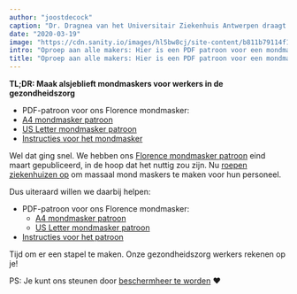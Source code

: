 ```yaml
---
author: "joostdecock"
caption: "Dr. Dragnea van het Universitair Ziekenhuis Antwerpen draagt een Florence-gezichtsmasker"
date: "2020-03-19"
image: "https://cdn.sanity.io/images/hl5bw8cj/site-content/b811b79114f15aa192a1962b95083e6c55d79402-1532x1123.jpg"
intro: "Oproep aan alle makers: Hier is een PDF patroon voor een mondmasker; Laten we samen aan de slag gaan"
title: "Oproep aan alle makers: Hier is een PDF patroon voor een mondmasker; Laten we samen aan de slag gaan"
---
```



<Note>

**TL;DR: Maak alsjeblieft mondmaskers voor werkers in de gezondheidszorg**

- PDF-patroon voor ons Florence mondmasker:
- [A4 mondmasker patroon](/florence-facemask-freesewing.org.a4.pdf)
- [US Letter mondmasker patroon](/florence-facemask-freesewing.org.letter.pdf)
- [Instructies voor het mondmasker](/docs/patterns/florence/instructions/)

</Note>

<YouTube id='VcQ69_ANsRA' />

Wel dat ging snel. We hebben ons [Florence mondmasker patroon](/designs/florence/) eind maart gepubliceerd, in de hoop dat het nuttig zou zijn. Nu [roepen ziekenhuizen op](https://www.uza.be/mondmaskers) om massaal mond maskers te maken voor hun personeel.

Dus uiteraard willen we daarbij helpen:

 - PDF-patroon voor ons Florence mondmasker:
   - [A4 mondmasker patroon](/florence-facemask-freesewing.org.a4.pdf)
   - [US Letter mondmasker patroon](/florence-facemask-freesewing.org.letter.pdf)
 - [Instructies voor het patroon](/docs/patterns/florence/instructions/)

Tijd om er een stapel te maken. Onze gezondheidszorg werkers rekenen op je!

<Note>

PS: Je kunt ons steunen door [beschermheer te worden](/patrons/join/) ❤️
</Note>

